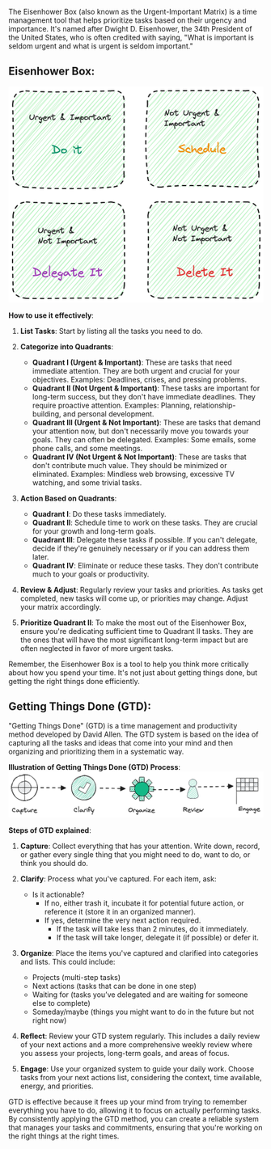 The Eisenhower Box (also known as the Urgent-Important Matrix) is a time management tool that helps prioritize tasks based on their urgency and importance. It's named after Dwight D. Eisenhower, the 34th President of the United States, who is often credited with saying, "What is important is seldom urgent and what is urgent is seldom important."

## Eisenhower Box:

![Eishenhower Box](https://github.com/krishna-perugupalli/time-management/blob/main/eisenhower-matrix_v2.png)

**How to use it effectively**:

1. **List Tasks**: Start by listing all the tasks you need to do.

2. **Categorize into Quadrants**:
   - **Quadrant I (Urgent & Important)**: These are tasks that need immediate attention. They are both urgent and crucial for your objectives. Examples: Deadlines, crises, and pressing problems.
   - **Quadrant II (Not Urgent & Important)**: These tasks are important for long-term success, but they don't have immediate deadlines. They require proactive attention. Examples: Planning, relationship-building, and personal development.
   - **Quadrant III (Urgent & Not Important)**: These are tasks that demand your attention now, but don't necessarily move you towards your goals. They can often be delegated. Examples: Some emails, some phone calls, and some meetings.
   - **Quadrant IV (Not Urgent & Not Important)**: These are tasks that don't contribute much value. They should be minimized or eliminated. Examples: Mindless web browsing, excessive TV watching, and some trivial tasks.

3. **Action Based on Quadrants**:
   - **Quadrant I**: Do these tasks immediately.
   - **Quadrant II**: Schedule time to work on these tasks. They are crucial for your growth and long-term goals.
   - **Quadrant III**: Delegate these tasks if possible. If you can't delegate, decide if they're genuinely necessary or if you can address them later.
   - **Quadrant IV**: Eliminate or reduce these tasks. They don't contribute much to your goals or productivity.

4. **Review & Adjust**: Regularly review your tasks and priorities. As tasks get completed, new tasks will come up, or priorities may change. Adjust your matrix accordingly.

5. **Prioritize Quadrant II**: To make the most out of the Eisenhower Box, ensure you're dedicating sufficient time to Quadrant II tasks. They are the ones that will have the most significant long-term impact but are often neglected in favor of more urgent tasks.

Remember, the Eisenhower Box is a tool to help you think more critically about how you spend your time. It's not just about getting things done, but getting the right things done efficiently.


## Getting Things Done (GTD):
"Getting Things Done" (GTD) is a time management and productivity method developed by David Allen. The GTD system is based on the idea of capturing all the tasks and ideas that come into your mind and then organizing and prioritizing them in a systematic way.

**Illustration of Getting Things Done (GTD) Process**:
![GTD](https://github.com/krishna-perugupalli/time-management/blob/main/GTD.png)

**Steps of GTD explained**:

1. **Capture**: Collect everything that has your attention. Write down, record, or gather every single thing that you might need to do, want to do, or think you should do.

2. **Clarify**: Process what you've captured. For each item, ask:
   - Is it actionable? 
     - If no, either trash it, incubate it for potential future action, or reference it (store it in an organized manner).
     - If yes, determine the very next action required.
       - If the task will take less than 2 minutes, do it immediately.
       - If the task will take longer, delegate it (if possible) or defer it.

3. **Organize**: Place the items you've captured and clarified into categories and lists. This could include:
   - Projects (multi-step tasks)
   - Next actions (tasks that can be done in one step)
   - Waiting for (tasks you’ve delegated and are waiting for someone else to complete)
   - Someday/maybe (things you might want to do in the future but not right now)

4. **Reflect**: Review your GTD system regularly. This includes a daily review of your next actions and a more comprehensive weekly review where you assess your projects, long-term goals, and areas of focus.

5. **Engage**: Use your organized system to guide your daily work. Choose tasks from your next actions list, considering the context, time available, energy, and priorities.

GTD is effective because it frees up your mind from trying to remember everything you have to do, allowing it to focus on actually performing tasks. By consistently applying the GTD method, you can create a reliable system that manages your tasks and commitments, ensuring that you're working on the right things at the right times.
